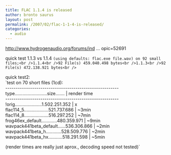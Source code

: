 ```yaml
---
title: FLAC 1.1.4 is released
author: bronto saurus
layout: post
permalink: /2007/02/flac-1-1-4-is-released/
categories:
  - audio
---
```

<a href="http://www.hydrogenaudio.org/forums/index.php?showtopic=52691" target="_blank" >http://www.hydrogenaudio.org/forums/ind &#8230; opic=52691</a>

quick test 1.1.3 vs 1.1.4 `(using defaults: flac.exe file.wav) on 92 small files;<br />1.1.4<br />92 File(s) 459.040.498 bytes<br />1.1.3<br />92 File(s) 472.138.921 bytes<br />`

quick test2:  
`test on 70 short files (1cd):<br />-------------------------------------------------------<br />type.........................size....... | render time<br />-------------------------------------------------------<br />!orig.....................1.502.251.352 |  x<br />flac114_5...................521.737.686 | ~3min<br />flac114_8...................516.297.252 | ~7min<br />frog46ex_default............480.359.971 | ~9min<br />wavpack441beta_default......536.306.866 | ~2min<br />wavpack441beta_h............528.509.776 | ~2min<br />wavpack441beta_hx...........518.291.598 | ~5min</p>
<p>(render times are really just aprox., decoding speed not tested)`
